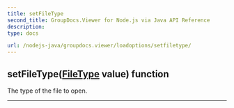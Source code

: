 ```yaml
---
title: setFileType
second_title: GroupDocs.Viewer for Node.js via Java API Reference
description: 
type: docs

url: /nodejs-java/groupdocs.viewer/loadoptions/setfiletype/
---
```


## setFileType([FileType](../../filetype) value)  function

 The type of the file to open.
 


---


